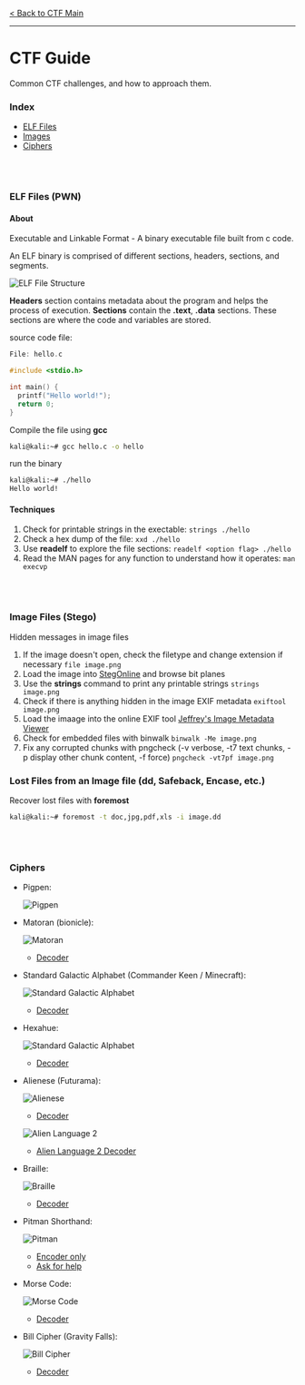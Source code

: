 [< Back to CTF Main](https://github.com/KrisLloyd/CTF#ctf-solves)
***


# CTF Guide

Common CTF challenges, and how to approach them.

### Index

* [ELF Files](https://github.com/KrisLloyd/CTF/tree/main/Guide#elf-files-pwn)
* [Images](https://github.com/KrisLloyd/CTF/tree/main/Guide#image-files-stego)
* [Ciphers](https://github.com/KrisLloyd/CTF/tree/main/Guide#ciphers)

<br></br>

### ELF Files (PWN)

#### About

Executable and Linkable Format - A binary executable file built from c code.

An ELF binary is comprised of different sections, headers, sections, and segments.

![ELF File Structure](./ELF_Structure.PNG)

**Headers** section contains metadata about the program and helps the process of execution.
**Sections** contain the **.text**, **.data** sections. These sections are where the code and variables are stored.

source code file:
```c
File: hello.c

#include <stdio.h>

int main() {
  printf("Hello world!");
  return 0;
}
```

Compile the file using **gcc**
```bash
kali@kali:~# gcc hello.c -o hello
```

run the binary
```bash
kali@kali:~# ./hello
Hello world!
```

#### Techniques

1. Check for printable strings in the exectable:
  `strings ./hello`
2. Check a hex dump of the file:
  `xxd ./hello`
4. Use **readelf** to explore the file sections:
  `readelf <option flag> ./hello`
5. Read the MAN pages for any function to understand how it operates:
  `man execvp`
  
  
<br></br>
### Image Files (Stego)

Hidden messages in image files

1. If the image doesn't open, check the filetype and change extension if necessary
  `file image.png`
2. Load the image into [StegOnline](https://stegonline.georgeom.net/upload) and browse bit planes
3. Use the **strings** command to print any printable strings
  `strings image.png`
4. Check if there is anything hidden in the image EXIF metadata
  `exiftool image.png`
5. Load the imaage into the online EXIF tool [Jeffrey's Image Metadata Viewer](http://exif.regex.info/exif.cgi)
6. Check for embedded files with binwalk
  `binwalk -Me image.png`
7. Fix any corrupted chunks with pngcheck (-v verbose, -t7 text chunks, -p display other chunk content, -f force)
  `pngcheck -vt7pf image.png`

### Lost Files from an Image file (dd, Safeback, Encase, etc.)
Recover lost files with **foremost**

```bash
kali@kali:~# foremost -t doc,jpg,pdf,xls -i image.dd
```
  
  
<br></br>
### Ciphers

* Pigpen:

  ![Pigpen](./pigpen.jpeg)

* Matoran (bionicle):

  ![Matoran](./matoran.gif)
  * [Decoder](https://lingojam.com/MatoranAlphabet)

* Standard Galactic Alphabet (Commander Keen / Minecraft):

  ![Standard Galactic Alphabet](./StandardGalacticAlphabet.gif)
  * [Decoder](https://www.dcode.fr/standard-galactic-alphabet)

* Hexahue:

  ![Standard Galactic Alphabet](./StandardGalacticAlphabet.gif)
  * [Decoder](https://www.dcode.fr/hexahue-cipher)

* Alienese (Futurama):

  ![Alienese](./alienese.gif)
  * [Decoder](https://alienese.moxievillelabs.com/)

  ![Alien Language 2](./alienese2.jpg)
  * [Alien Language 2 Decoder](http://www.gotfuturama.com/Interactive/AlienCodec/)

* Braille:

  ![Braille](./braille.png)
  * [Decoder](https://www.brailletranslator.org/)


* Pitman Shorthand:

  ![Pitman](./pitman.png)
  * [Encoder only](https://steno.tu-clausthal.de/Pitman.php)
  * [Ask for help](https://www.reddit.com/r/shorthand/)


* Morse Code:

  ![Morse Code](./morsecode.jpg)
  * [Decoder](https://morsecode.world/international/translator.html)


* Bill Cipher (Gravity Falls):

  ![Bill Cipher](./billcipher.png)
  * [Decoder](https://www.dcode.fr/gravity-falls-bill-cipher)
